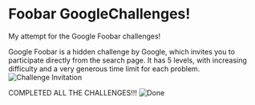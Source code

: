 # Foobar GoogleChallenges!
My attempt for the Google Foobar challenges!

Google Foobar is a hidden challenge by Google, which invites you to participate directly from the search page. It has 5 levels, with increasing difficulty and a very generous time limit for each problem.
![Challenge Invitation](https://user-images.githubusercontent.com/55951495/111038908-feebd900-8433-11eb-8985-e137a52409a4.jpeg)

COMPLETED ALL THE CHALLENGES!!!
![Done](https://user-images.githubusercontent.com/55951495/114306283-23df7480-9ae4-11eb-9d44-631ff984baa5.PNG)

